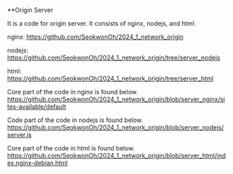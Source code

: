 **Origin Server

It is a code for origin server.
It consists of nginx, nodejs, and html.

nginx: https://github.com/SeokwonOh/2024_1_network_origin

nodejs: https://github.com/SeokwonOh/2024_1_network_origin/tree/server_nodejs

html: https://github.com/SeokwonOh/2024_1_network_origin/tree/server_html

Core part of the code in nginx is found below.
https://github.com/SeokwonOh/2024_1_network_origin/blob/server_nginx/sites-available/default

Code part of the code in nodejs is found below.
https://github.com/SeokwonOh/2024_1_network_origin/blob/server_nodejs/server.js

Core part of the code in html is found below.
https://github.com/SeokwonOh/2024_1_network_origin/blob/server_html/index.nginx-debian.html

